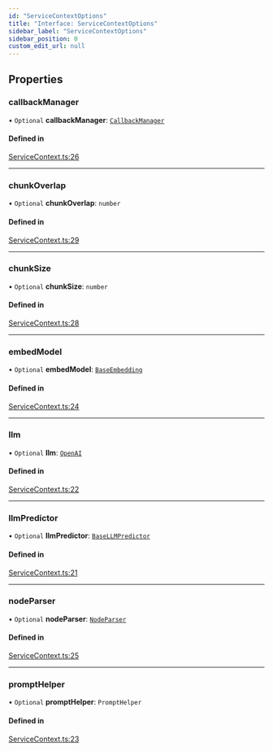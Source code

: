 ```yaml
---
id: "ServiceContextOptions"
title: "Interface: ServiceContextOptions"
sidebar_label: "ServiceContextOptions"
sidebar_position: 0
custom_edit_url: null
---
```


## Properties

### callbackManager

• `Optional` **callbackManager**: [`CallbackManager`](../classes/CallbackManager.md)

#### Defined in

[ServiceContext.ts:26](https://github.com/run-llama/llamascript/blob/4649536/packages/core/src/ServiceContext.ts#L26)

___

### chunkOverlap

• `Optional` **chunkOverlap**: `number`

#### Defined in

[ServiceContext.ts:29](https://github.com/run-llama/llamascript/blob/4649536/packages/core/src/ServiceContext.ts#L29)

___

### chunkSize

• `Optional` **chunkSize**: `number`

#### Defined in

[ServiceContext.ts:28](https://github.com/run-llama/llamascript/blob/4649536/packages/core/src/ServiceContext.ts#L28)

___

### embedModel

• `Optional` **embedModel**: [`BaseEmbedding`](../classes/BaseEmbedding.md)

#### Defined in

[ServiceContext.ts:24](https://github.com/run-llama/llamascript/blob/4649536/packages/core/src/ServiceContext.ts#L24)

___

### llm

• `Optional` **llm**: [`OpenAI`](../classes/OpenAI.md)

#### Defined in

[ServiceContext.ts:22](https://github.com/run-llama/llamascript/blob/4649536/packages/core/src/ServiceContext.ts#L22)

___

### llmPredictor

• `Optional` **llmPredictor**: [`BaseLLMPredictor`](BaseLLMPredictor.md)

#### Defined in

[ServiceContext.ts:21](https://github.com/run-llama/llamascript/blob/4649536/packages/core/src/ServiceContext.ts#L21)

___

### nodeParser

• `Optional` **nodeParser**: [`NodeParser`](NodeParser.md)

#### Defined in

[ServiceContext.ts:25](https://github.com/run-llama/llamascript/blob/4649536/packages/core/src/ServiceContext.ts#L25)

___

### promptHelper

• `Optional` **promptHelper**: `PromptHelper`

#### Defined in

[ServiceContext.ts:23](https://github.com/run-llama/llamascript/blob/4649536/packages/core/src/ServiceContext.ts#L23)
